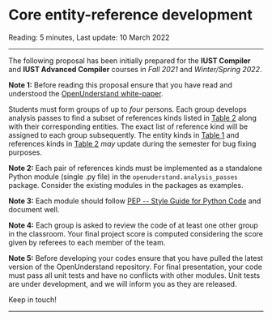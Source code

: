 # Core entity-reference development

Reading: 5 minutes, Last update: 10 March 2022

---

The following proposal has been initially prepared for the **IUST Compiler** and **IUST Advanced Compiler**  courses in _Fall 2021_ and _Winter/Spring 2022_.


**Note 1:** Before reading this proposal ensure that you have read and understood the [OpenUnderstand white-paper](../index.md).

Students must form groups of up to *four* persons. Each group develops analysis passes to find a subset of references kinds listed in [Table 2](../reference_kinds.md) along with their corresponding entities. The exact list of reference kind will be assigned to each group subsequently. The entity kinds in [Table 1](../entity_kinds.md) and references kinds in [Table 2](../reference_kinds.md) _may_ update during the semester for bug fixing purposes.

**Note 2:** Each pair of references kinds must be implemented as a standalone Python module (single .py file) in the `openuderstand.analysis_passes` package. Consider the existing modules in the packages as examples.

**Note 3:** Each module should follow [PEP -- Style Guide for Python Code](https://www.python.org/dev/peps/pep-0008/) and document well.

**Note 4:** Each group is asked to review the code of at least one other group in the classroom. Your final project score is computed considering the score given by referees to each member of the team.


**Note 5:** Before developing your codes ensure that you have pulled the latest version of the OpenUnderstand repository.
For final presentation, your code must pass all unit tests and have no conflicts with other modules. Unit tests are under development, and we will inform you as they are released.


Keep in touch!

---

